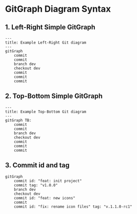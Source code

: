 # GitGraph Diagram Syntax

## 1. Left-Right Simple GitGraph
```mermaid
---
title: Example Left-Right Git diagram
---
gitGraph
    commit
    commit
    branch dev
    checkout dev
    commit
    commit
    commit
```

## 2. Top-Bottom Simple GitGraph
```mermaid
---
title: Example Top-Bottom Git diagram
---
gitGraph TB:
    commit
    commit
    branch dev
    checkout dev
    commit
    commit
    commit
```

## 3. Commit id and tag
```mermaid
gitGraph
    commit id: "feat: init project"
    commit tag: "v1.0.0"
    branch dev
    checkout dev
    commit id: "feat: new icons"
    commit
    commit id: "fix: rename icon files" tag: "v.1.1.0-rc1"
```